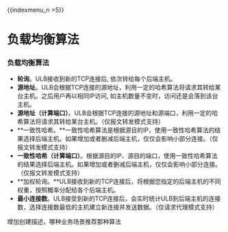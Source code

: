 {{indexmenu_n >5}}

# 负载均衡算法

### 负载均衡算法

* **轮询**。ULB接收到新的TCP连接后, 依次转给每个后端主机。
* **源地址**。ULB会根据TCP连接的源地址，利用一定的哈希算法将请求其转给某台主机。之后用户再以相同IP访问, 如主机数量不变时，访问还是会落到该台主机。
* **源地址（计算端口）**。ULB会根据TCP连接的源地址和源端口，利用一定的哈希算法将请求其转给某台主机。（仅报文转发模式支持）
* **一致性哈希。**一致性哈希算法是根据源目的IP，使用一致性哈希算法的结果选择后端主机。如果增加或者删减后端主机，仅仅会影响小部分连接。（仅报文转发模式支持）
* **一致性哈希（计算端口）**。根据源目的IP、源目的端口，使用一致性哈希算法的结果选择后端主机。如果增加或者删减后端主机，仅仅会影响小部分连接。（仅报文转发模式支持）
* **加权轮询。**ULB接收到新的TCP连接后，将根据您指定的后端主机的不同权重，按照概率分配给各个后端主机。
* **最小连接数**。ULB接受到新的TCP连接后，会实时统计ULB到后端主机的连接数，选择连接数最低的主机建立新连接并发送数据。（仅请求代理模式支持）



增加创建描述，哪种业务场景推荐那种算法



